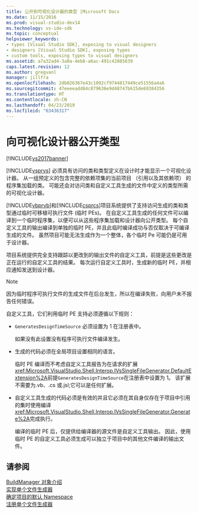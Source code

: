 ```yaml
---
title: 公开到可视化设计器的类型 |Microsoft Docs
ms.date: 11/15/2016
ms.prod: visual-studio-dev14
ms.technology: vs-ide-sdk
ms.topic: conceptual
helpviewer_keywords:
- types [Visual Studio SDK], exposing to visual designers
- designers [Visual Studio SDK], exposing types
- custom tools, exposing types to visual designers
ms.assetid: a7a32ad4-3a0a-4eb8-a6ac-491c42885639
caps.latest.revision: 12
ms.author: gregvanl
manager: jillfra
ms.openlocfilehash: 2db026367e43c1092cf9744817449ce51556a4a6
ms.sourcegitcommit: 47eeeeadd84c879636e9d48747b615de69384356
ms.translationtype: HT
ms.contentlocale: zh-CN
ms.lasthandoff: 04/23/2019
ms.locfileid: "63436317"
---
```

# <a name="exposing-types-to-visual-designers"></a>向可视化设计器公开类型
[!INCLUDE[vs2017banner](../../includes/vs2017banner.md)]

[!INCLUDE[vsprvs](../../includes/vsprvs-md.md)] 必须具有访问的类和类型定义在设计时才能显示一个可视化设计器。 从一组预定义的包含完整的依赖项集的当前项目 （引用以及其依赖项） 的程序集加载的类。 可能还会对访问类和自定义工具生成的文件中定义的类型所需的可视化设计器。  
  
 [!INCLUDE[vbprvb](../../includes/vbprvb-md.md)]和[!INCLUDE[csprcs](../../includes/csprcs-md.md)]项目系统提供了支持访问生成的类和类型通过临时可移植可执行文件 (临时 PEs)。 在自定义工具生成的任何文件可以编译到一个临时程序集，以便可以从这些程序集加载和设计器向公开类型。 每个自定义工具的输出编译到单独的临时 PE，并且此临时编译成功与否仅取决于可编译生成的文件。 虽然项目可能无法生成作为一个整体，各个临时 Pe 可能仍是可用于设计器。  
  
 项目系统提供完全支持跟踪以更改到的输出文件的自定义工具，前提是这些更改是正在运行的自定义工具的结果。 每次运行自定义工具时，生成新的临时 PE，并相应通知发送到设计器。  
  
> [!NOTE]
> 因为临时程序可执行文件的生成文件在后台发生，所以在编译失败，向用户未不报告任何错误。  
  
 自定义工具，它们利用临时 PE 支持必须遵循以下规则：  
  
- `GeneratesDesignTimeSource` 必须设置为 1 在注册表中。  
  
     如果没有此设置没有程序可执行文件编译发生。  
  
- 生成的代码必须在全局项目设置相同的语言。  
  
     临时 PE 编译而不考虑自定义工具报告为在请求的扩展<xref:Microsoft.VisualStudio.Shell.Interop.IVsSingleFileGenerator.DefaultExtension%2A>前提`GeneratesDesignTimeSource`在注册表中设置为 1。 该扩展不需要为.vb、.cs 或.jsl;它可以是任何扩展。  
  
- 自定义工具生成的代码必须是有效的并且它必须在其自身仅存在于项目中引用的集时使用编译<xref:Microsoft.VisualStudio.Shell.Interop.IVsSingleFileGenerator.Generate%2A>完成执行。  
  
     编译的临时 PE 后，仅提供给编译器的源文件是自定义工具输出。 因此，使用临时 PE 的自定义工具必须生成可以独立于项目中的其他文件编译的输出文件。  
  
## <a name="see-also"></a>请参阅  
 [BuildManager 对象介绍](http://msdn.microsoft.com/50080ec2-c1c9-412c-98ef-18d7f895e7fa)   
 [实现单个文件生成器](../../extensibility/internals/implementing-single-file-generators.md)   
 [确定项目的默认 Namespace](../../misc/determining-the-default-namespace-of-a-project.md)   
 [注册单个文件生成器](../../extensibility/internals/registering-single-file-generators.md)

